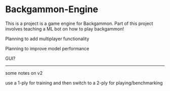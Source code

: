 # Backgammon-Engine

This is a project is a game engine for Backgammon. Part of this project involves teaching a ML bot on how to play backgammon!

Planning to add multiplayer functionality

Planning to improve model performance

GUI? 

------- - - - - - - - - 

some notes on v2

use a 1-ply for training and then switch to a 2-ply for playing/benchmarking

